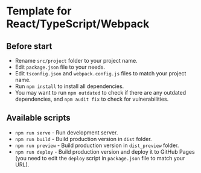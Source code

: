 # Template for React/TypeScript/Webpack

## Before start

- Rename `src/project` folder to your project name.
- Edit `package.json` file to your needs.
- Edit `tsconfig.json` and `webpack.config.js` files to match your project name.
- Run `npm install` to install all dependencies.
- You may want to run `npm outdated` to check if there are any outdated dependencies, and `npm audit fix` to check for vulnerabilities.

## Available scripts

- `npm run serve` - Run development server.
- `npm run build` - Build production version in `dist` folder.
- `npm run preview` - Build production version in `dist_preview` folder.
- `npm run deploy` - Build production version and deploy it to GitHub Pages (you need to edit the `deploy` script in `package.json` file to match your URL).
